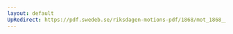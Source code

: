 ```yaml
---
layout: default
UpRedirect: https://pdf.swedeb.se/riksdagen-motions-pdf/1868/mot_1868__ak__00146/mot_1868__ak__00146_001.pdf
---
```

